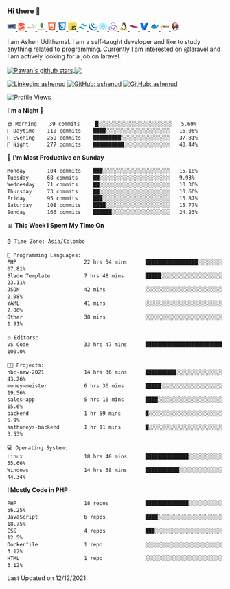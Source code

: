 ### Hi there 👋

<a align="center" href="https://github.com/ashenud"> <img width="20px" src="https://raw.githubusercontent.com/devicons/devicon/master/icons/php/php-original.svg" alt="ashenud: PHP" /> <img width="18px" src="https://raw.githubusercontent.com/devicons/devicon/master/icons/laravel/laravel-plain-wordmark.svg" alt="ashenud: Laravel" /> <img width="20px" src="https://raw.githubusercontent.com/devicons/devicon/master/icons/mysql/mysql-original-wordmark.svg" alt="ashenud: MySQL" /> <img width="20px" src="https://raw.githubusercontent.com/devicons/devicon/master/icons/mongodb/mongodb-original-wordmark.svg" alt="ashenud: mongoDB" />  <img width="20px" src="https://raw.githubusercontent.com/devicons/devicon/master/icons/html5/html5-original.svg" alt="ashenud: HTML5" /> <img width="20px" src="https://raw.githubusercontent.com/devicons/devicon/master/icons/css3/css3-original.svg" alt="ashenud: CSS3" /> <img width="20px" src="https://raw.githubusercontent.com/devicons/devicon/master/icons/javascript/javascript-original.svg" alt="ashenud: Javascript" /> <img width="20px" src="https://raw.githubusercontent.com/devicons/devicon/master/icons/tailwindcss/tailwindcss-plain.svg" alt="ashenud: Tailwindcss" /> <img width="20px" src="https://raw.githubusercontent.com/devicons/devicon/master/icons/jquery/jquery-original.svg" alt="ashenud: Jquery" /> <img width="20px" src="https://raw.githubusercontent.com/devicons/devicon/master/icons/react/react-original.svg" alt="ashenud: React" /> <img width="20px" src="https://raw.githubusercontent.com/devicons/devicon/master/icons/redux/redux-original.svg" alt="ashenud: Redux" /> <img width="20px" src="https://raw.githubusercontent.com/devicons/devicon/master/icons/linux/linux-original.svg" alt="ashenud: Linux" /> <img width="20px" src="https://raw.githubusercontent.com/devicons/devicon/master/icons/apache/apache-original.svg" alt="ashenud: Apache" /> <img width="20px" src="https://raw.githubusercontent.com/devicons/devicon/master/icons/vagrant/vagrant-original.svg" alt="ashenud: Vagrant" /> <img width="20px" src="https://raw.githubusercontent.com/devicons/devicon/master/icons/docker/docker-original.svg" alt="ashenud: Docker" /> <img width="20px" src="https://raw.githubusercontent.com/devicons/devicon/master/icons/amazonwebservices/amazonwebservices-original-wordmark.svg" alt="ashenud: AWS" /> <img width="20px" src="https://raw.githubusercontent.com/devicons/devicon/master/icons/jenkins/jenkins-original.svg" alt="ashenud: Jenkins" /> </a>

I am Ashen Udithamal. I am a self-taught developer and like to study anything related to programming. Currently I am interested on @laravel and I am actively looking for a job on laravel.

<a href="https://github.com/ashenud">
    <img height="150px" align="center" src="https://github-readme-stats.vercel.app/api?username=ashenud&show_icons=true&theme=nord&line_height=27" alt="Pawan's github stats"/>
</a>
<a href="https://github.com/ashenud">
    <img height="150px" align="center" src="https://github-readme-stats.vercel.app/api/top-langs/?username=ashenud&theme=nord&layout=compact&langs_count=6" />
</a>

[![Linkedin: ashenud](https://img.shields.io/badge/-ashenud-blue?style=flat-square&logo=Linkedin&logoColor=white&link=https://www.linkedin.com/in/ashenud/)](https://www.linkedin.com/in/ashenud/)
[![GitHub: ashenud](https://img.shields.io/github/followers/ashenud?label=follow&style=social)](https://github.com/ashenud)
[![GitHub: ashenud](https://img.shields.io/github/stars/ashenud?label=stars&style=social)](https://github.com/ashenud)
<!-- [![website](https://img.shields.io/badge/PortfolioWebsite-ashenud.live-2648ff?style=flat-square&logo=google-chrome)](https://ashenud.live/) -->

<!--START_SECTION:waka-->
![Profile Views](http://img.shields.io/badge/Profile%20Views-75-blue)

**I'm a Night 🦉** 

```text
🌞 Morning    39 commits     █░░░░░░░░░░░░░░░░░░░░░░░░   5.69% 
🌆 Daytime    110 commits    ████░░░░░░░░░░░░░░░░░░░░░   16.06% 
🌃 Evening    259 commits    █████████░░░░░░░░░░░░░░░░   37.81% 
🌙 Night      277 commits    ██████████░░░░░░░░░░░░░░░   40.44%

```
📅 **I'm Most Productive on Sunday** 

```text
Monday       104 commits    ███░░░░░░░░░░░░░░░░░░░░░░   15.18% 
Tuesday      68 commits     ██░░░░░░░░░░░░░░░░░░░░░░░   9.93% 
Wednesday    71 commits     ██░░░░░░░░░░░░░░░░░░░░░░░   10.36% 
Thursday     73 commits     ██░░░░░░░░░░░░░░░░░░░░░░░   10.66% 
Friday       95 commits     ███░░░░░░░░░░░░░░░░░░░░░░   13.87% 
Saturday     108 commits    ████░░░░░░░░░░░░░░░░░░░░░   15.77% 
Sunday       166 commits    ██████░░░░░░░░░░░░░░░░░░░   24.23%

```


📊 **This Week I Spent My Time On** 

```text
⌚︎ Time Zone: Asia/Colombo

💬 Programming Languages: 
PHP                      22 hrs 54 mins      █████████████████░░░░░░░░   67.81% 
Blade Template           7 hrs 48 mins       █████░░░░░░░░░░░░░░░░░░░░   23.11% 
JSON                     42 mins             ░░░░░░░░░░░░░░░░░░░░░░░░░   2.08% 
YAML                     41 mins             ░░░░░░░░░░░░░░░░░░░░░░░░░   2.06% 
Other                    38 mins             ░░░░░░░░░░░░░░░░░░░░░░░░░   1.91%

🔥 Editors: 
VS Code                  33 hrs 47 mins      █████████████████████████   100.0%

🐱‍💻 Projects: 
nbc-new-2021             14 hrs 36 mins      ██████████░░░░░░░░░░░░░░░   43.26% 
money-meister            6 hrs 36 mins       █████░░░░░░░░░░░░░░░░░░░░   19.56% 
sales-app                5 hrs 16 mins       ████░░░░░░░░░░░░░░░░░░░░░   15.6% 
backend                  1 hr 59 mins        █░░░░░░░░░░░░░░░░░░░░░░░░   5.9% 
anthoneys-backend        1 hr 11 mins        █░░░░░░░░░░░░░░░░░░░░░░░░   3.53%

💻 Operating System: 
Linux                    18 hrs 48 mins      ██████████████░░░░░░░░░░░   55.66% 
Windows                  14 hrs 58 mins      ███████████░░░░░░░░░░░░░░   44.34%

```

**I Mostly Code in PHP** 

```text
PHP                      18 repos            ██████████████░░░░░░░░░░░   56.25% 
JavaScript               6 repos             ████░░░░░░░░░░░░░░░░░░░░░   18.75% 
CSS                      4 repos             ███░░░░░░░░░░░░░░░░░░░░░░   12.5% 
Dockerfile               1 repo              ░░░░░░░░░░░░░░░░░░░░░░░░░   3.12% 
HTML                     1 repo              ░░░░░░░░░░░░░░░░░░░░░░░░░   3.12%

```



 Last Updated on 12/12/2021
<!--END_SECTION:waka-->
